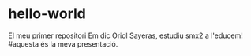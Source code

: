 # hello-world
El meu primer repositori
Em dic Oriol Sayeras, estudiu smx2 a l'educem!
#aquesta és la meva presentació.

